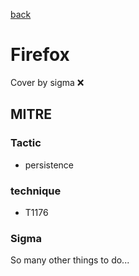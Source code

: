 [back](../index.md)
# Firefox
Cover by sigma :x: 

## MITRE
### Tactic
  - persistence

### technique
  - T1176

### Sigma

 So many other things to do...